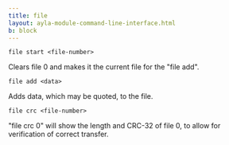 ```yaml
---
title: file
layout: ayla-module-command-line-interface.html
b: block
---
```


<code>file start &lt;file-number&gt;</code>

Clears file 0 and makes it the current file for the "file add".

<code>file add &lt;data&gt;</code>

Adds data, which may be quoted, to the file.

<code>file crc &lt;file-number&gt;</code>

"file crc 0" will show the length and CRC-32 of file 0, to allow for verification of correct transfer.


